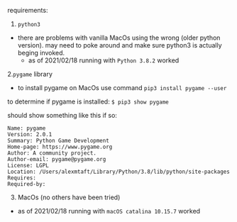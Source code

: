 
requirements: 
1. `python3`
* there are problems with vanilla MacOs using the wrong (older python version). may need to poke around and make sure python3 is
actually beging invoked.
  * as of 2021/02/18 running with `Python 3.8.2` worked

2.`pygame` library 
* to install pygame on MacOs use command `pip3 install pygame --user`

to determine if pygame is installed: 
`$ pip3 show pygame`

should show something like this if so:
```
Name: pygame
Version: 2.0.1
Summary: Python Game Development
Home-page: https://www.pygame.org
Author: A community project.
Author-email: pygame@pygame.org
License: LGPL
Location: /Users/alexmtaft/Library/Python/3.8/lib/python/site-packages
Requires:
Required-by:
```



3. MacOs (no others have been tried)
* as of 2021/02/18 running with `macOS catalina 10.15.7` worked


